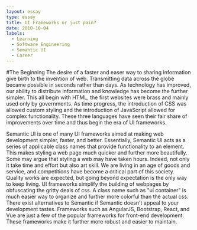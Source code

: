 ```yaml
---
layout: essay
type: essay
title: UI Frameworks or just pain?
date: 2018-10-04
labels:
  - Learning
  - Software Engineering
  - Semantic UI
  - Career
---
```


#The Beginning
The desire of a faster and easer way to sharing information give birth to the invention of web. Transmitting data across the globe became possible in seconds rather than days. As technology has improved, our ability to distribute information and knowledge has become the further simpler. This all begin with HTML, the first websites were brass and mainly used only by governments. As time progress, the introduction of CSS was allowed custom styling and the introduction of JavaScript allowed for complex functionality. These three languages have seen their fair share of improvements over time and thus begin the era of UI frameworks.

Semantic UI is one of many UI frameworks aimed at making web development simpler, faster, and better. Essentially, Semantic UI acts as a series of applicable class names that provide functionality to an element. This makes styling a web page much quicker and further more beautifully. Some may argue that styling a web may have taken hours. Indeed, not only it take time and effort but also art skill. We are living in an age of goods and service, and competitions have become a critical part of this society. Quality works are expected, but going beyond expectation is the only way to keep living. UI frameworks simplify the building of webpages by obfuscating the gritty deals of css. A class name such as "ui container" is much easier way to organize and further more colorful than the actual css. There exist alternatives to Semantic if Semantic doesn't appeal to your development tastes. Frameworks such as AngularJS, Bootstrap, React, and Vue are just a few of the popular frameworks for front-end development. These frameworks make it further more robust and easier to maintain.
